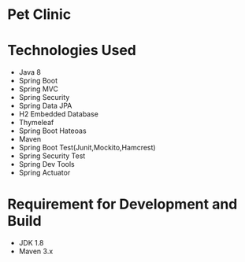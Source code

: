 # Pet Clinic #

# Technologies Used
- Java 8
- Spring Boot
- Spring MVC
- Spring Security
- Spring Data JPA
- H2 Embedded Database
- Thymeleaf
- Spring Boot Hateoas
- Maven
- Spring Boot Test(Junit,Mockito,Hamcrest)
- Spring Security Test
- Spring Dev Tools
- Spring Actuator

# Requirement for Development and Build
- JDK 1.8
- Maven 3.x


